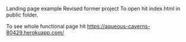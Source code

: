 Landing page example Revised former project To open hit index.html in public folder.

To see whole functional page hit https://aqueous-caverns-80429.herokuapp.com/
